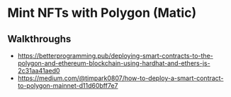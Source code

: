 # Mint NFTs with Polygon (Matic)

## Walkthroughs

- https://betterprogramming.pub/deploying-smart-contracts-to-the-polygon-and-ethereum-blockchain-using-hardhat-and-ethers-js-2c31aa41aed0
- https://medium.com/@timpark0807/how-to-deploy-a-smart-contract-to-polygon-mainnet-d11d60bff7e7
